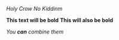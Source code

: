 *Holy Crow*
_No Kiddinm_

**This text will be bold**
__This will also be bold__

_You **can** combine them_
